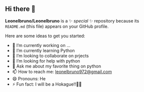 ## Hi there 👋


**Leonelbruno/Leonelbruno** is a ✨ _special_ ✨ repository because its `README.md` (this file) appears on your GitHub profile.

Here are some ideas to get you started:

- 🔭 I’m currently working on ...
- 🌱 I’m currently learning Python
- 👯 I’m looking to collaborate on prjects
- 🤔 I’m looking for help with python
- 💬 Ask me about my favorite thing on python
- 📫 How to reach me: leonelbruno972@gmail.com
- 😄 Pronouns: He
- ⚡ Fun fact: I will be a Hokague!!🦊🦊

